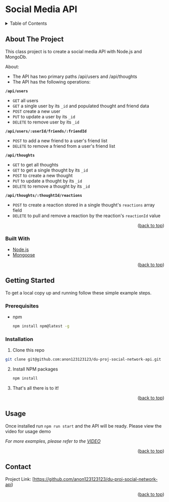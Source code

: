 # Social Media API
<div id="top"></div>

<!-- TABLE OF CONTENTS -->
<details>
  <summary>Table of Contents</summary>
  <ol>
    <li>
      <a href="#about-the-project">About The Project</a>
      <ul>
        <li><a href="#built-with">Built With</a></li>
      </ul>
    </li>
    <li>
      <a href="#getting-started">Getting Started</a>
      <ul>
        <li><a href="#prerequisites">Prerequisites</a></li>
        <li><a href="#installation">Installation</a></li>
      </ul>
    </li>
    <li><a href="#usage">Usage</a></li>
    <li><a href="#contact">Contact</a></li>

  </ol>
</details>



<!-- ABOUT THE PROJECT -->
## About The Project

This class project is to create a social media API with Node.js and MongoDb.

About:
* The API has two primary paths /api/users and /api/thoughts 
* The API has the following operations:

**`/api/users`**
* `GET` all users
* `GET` a single user by its `_id` and populated thought and friend data
* `POST` create a new user
* `PUT` to update a user by its `_id`
* `DELETE` to remove user by its `_id`

**`/api/users/:userId/friends/:friendId`**
* `POST` to add a new friend to a user's friend list
* `DELETE` to remove a friend from a user's friend list

**`/api/thoughts`**
* `GET` to get all thoughts
* `GET` to get a single thought by its `_id`
* `POST` to create a new thought 
* `PUT` to update a thought by its `_id`
* `DELETE` to remove a thought by its `_id`

**`/api/thoughts/:thoughtId/reactions`**
* `POST` to create a reaction stored in a single thought's `reactions` array field
* `DELETE` to pull and remove a reaction by the reaction's `reactionId` value

<p align="right">(<a href="#top">back to top</a>)</p>



### Built With

* [Node.js](https://nodejs.dev/)
* [Mongoose](https://mongoosejs.com/docs/)

<p align="right">(<a href="#top">back to top</a>)</p>

<!-- GETTING STARTED -->
## Getting Started

To get a local copy up and running follow these simple example steps.

### Prerequisites

* npm
  ```sh
  npm install npm@latest -g
  ```

### Installation

1. Clone this repo 
```sh
git clone git@github.com:anon123123123/du-proj-social-network-api.git
```
2. Install NPM packages
   ```sh
   npm install
   ```
3. That's all there is to it!


<p align="right">(<a href="#top">back to top</a>)</p>



<!-- USAGE EXAMPLES -->
## Usage

Once installed run `npm run start` and the API will be ready. Please view the video for usage demo

_For more examples, please refer to the [VIDEO](https://youtu.be/Z9TxrpBP5RM)_


<p align="right">(<a href="#top">back to top</a>)</p>


<!-- CONTACT -->
## Contact

Project Link: [https://github.com/anon123123123/du-proj-social-network-api)

<p align="right">(<a href="#top">back to top</a>)</p>


